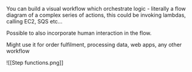 You can build a visual workflow which orchestrate logic - literally a flow diagram of a complex series of actions, this could be invoking lambdas, calling EC2, SQS etc...

Possible to also incorporate human interaction in the flow.

Might use it for order fulfilment, processing data, web apps, any other workflow

![[Step functions.png]]